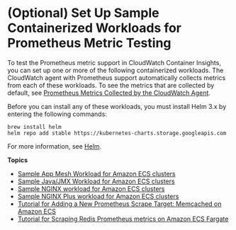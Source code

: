 # \(Optional\) Set Up Sample Containerized Workloads for Prometheus Metric Testing<a name="ContainerInsights-Prometheus-Sample-Workloads-ECS"></a>

To test the Prometheus metric support in CloudWatch Container Insights, you can set up one or more of the following containerized workloads\. The CloudWatch agent with Prometheus support automatically collects metrics from each of these workloads\. To see the metrics that are collected by default, see [Prometheus Metrics Collected by the CloudWatch Agent](ContainerInsights-Prometheus-metrics.md)\.

Before you can install any of these workloads, you must install Helm 3\.x by entering the following commands:

```
brew install helm
helm repo add stable https://kubernetes-charts.storage.googleapis.com
```

For more information, see [Helm](https://helm.sh)\.

**Topics**
+ [Sample App Mesh Workload for Amazon ECS clusters](ContainerInsights-Prometheus-Sample-Workloads-ECS-appmesh.md)
+ [Sample Java/JMX Workload for Amazon ECS clusters](ContainerInsights-Prometheus-Sample-Workloads-ECS-javajmx.md)
+ [Sample NGINX workload for Amazon ECS clusters](ContainerInsights-Prometheus-Setup-nginx-ecs.md)
+ [Sample NGINX Plus workload for Amazon ECS clusters](ContainerInsights-Prometheus-Setup-nginx-plus-ecs.md)
+ [Tutorial for Adding a New Prometheus Scrape Target: Memcached on Amazon ECS](ContainerInsights-Prometheus-Setup-memcached-ecs.md)
+ [Tutorial for Scraping Redis Prometheus metrics on Amazon ECS Fargate](ContainerInsights-Prometheus-Setup-redis-ecs.md)